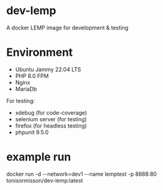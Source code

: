 # dev-lemp
A docker LEMP image for development &amp; testing

# Environment

 - Ubuntu Jammy 22.04 LTS
 - PHP 8.0 FPM
 - Nginx
 - MariaDb
 
 For testing: 
 - xdebug (for code-coverage)
 - selenium server (for testing)
 - firefox (for headless testing)
 - phpunit 9.5.0
 
# example run
docker run -d --network=dev1 --name lemptest -p 8888:80 tonisormisson/dev-lemp:latest
